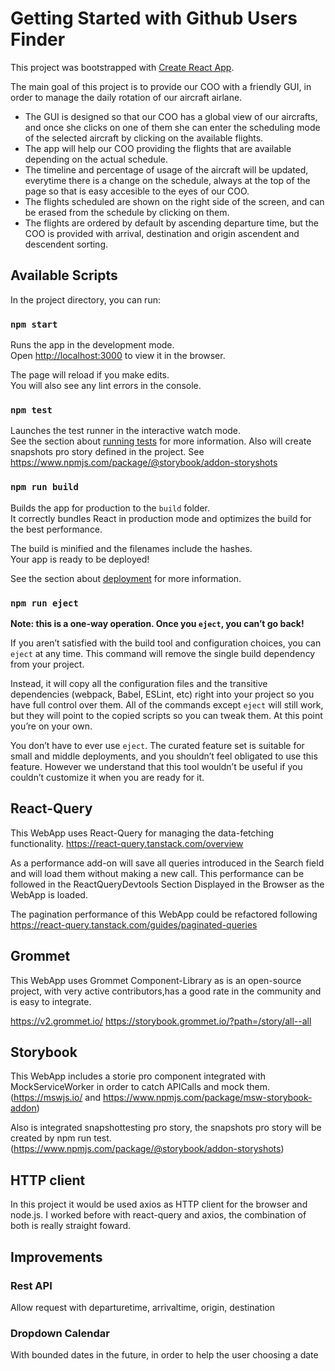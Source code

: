 # Getting Started with Github Users Finder

This project was bootstrapped with
[Create React App](https://github.com/facebook/create-react-app).

The main goal of this project is to provide our COO with a friendly GUI, in
order to manage the daily rotation of our aircraft airlane.

- The GUI is designed so that our COO has a global view of our aircrafts, and once she clicks on one of them she can enter the scheduling mode of the selected aircraft by clicking on the available flights.
- The app will help our COO providing the flights that are available depending on the actual schedule.
- The timeline and percentage of usage of the aircraft will be updated, everytime there is a change on the schedule, always at the top of the page so that is easy accesible to the eyes of our COO.
- The flights scheduled are shown on the right side of the screen, and can be erased from the schedule by clicking on them.
- The flights are ordered by default by ascending departure time, but the COO is provided with arrival, destination and origin ascendent and descendent sorting.

## Available Scripts

In the project directory, you can run:

### `npm start`

Runs the app in the development mode.\
Open [http://localhost:3000](http://localhost:3000) to view it in the browser.

The page will reload if you make edits.\
You will also see any lint errors in the console.

### `npm test`

Launches the test runner in the interactive watch mode.\
See the section about [running tests](https://facebook.github.io/create-react-app/docs/running-tests)
for more information. Also will create snapshots pro story defined in the project.
See https://www.npmjs.com/package/@storybook/addon-storyshots

### `npm run build`

Builds the app for production to the `build` folder.\
It correctly bundles React in production mode and optimizes the build for the best
performance.

The build is minified and the filenames include the hashes.\
Your app is ready to be deployed!

See the section about
[deployment](https://facebook.github.io/create-react-app/docs/deployment) for
more information.

### `npm run eject`

**Note: this is a one-way operation. Once you `eject`, you can’t go back!**

If you aren’t satisfied with the build tool and configuration choices, you can
`eject` at any time. This command will remove the single build dependency from
your project.

Instead, it will copy all the configuration files and the transitive
dependencies (webpack, Babel, ESLint, etc) right into your project so you have
full control over them. All of the commands except `eject` will still work, but
they will point to the copied scripts so you can tweak them. At this point
you’re on your own.

You don’t have to ever use `eject`. The curated feature set is suitable for
small and middle deployments, and you shouldn’t feel obligated to use this
feature. However we understand that this tool wouldn’t be useful if you couldn’t
customize it when you are ready for it.

## React-Query

This WebApp uses React-Query for managing the data-fetching functionality.
https://react-query.tanstack.com/overview

As a performance add-on will save all queries introduced in the Search field and
will load them without making a new call. This performance can be followed in
the ReactQueryDevtools Section Displayed in the Browser as the WebApp is loaded.

The pagination performance of this WebApp could be refactored following
https://react-query.tanstack.com/guides/paginated-queries

## Grommet

This WebApp uses Grommet Component-Library as is an open-source project, with
very active contributors,has a good rate in the community and is easy to
integrate.

https://v2.grommet.io/ https://storybook.grommet.io/?path=/story/all--all

## Storybook

This WebApp includes a storie pro component integrated with MockServiceWorker in
order to catch APICalls and mock them. (https://mswjs.io/ and
https://www.npmjs.com/package/msw-storybook-addon)

Also is integrated snapshottesting pro story, the snapshots pro story will be
created by npm run test.
(https://www.npmjs.com/package/@storybook/addon-storyshots)

## HTTP client

In this project it would be used axios as HTTP client for the browser and node.js.
I worked before with react-query and axios, the combination of both is really straight foward.

## Improvements

### Rest API

Allow request with departuretime, arrivaltime, origin, destination

### Dropdown Calendar

With bounded dates in the future, in order to help the user choosing a date
